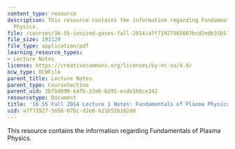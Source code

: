 ```yaml
---
content_type: resource
description: This resource contains the information regarding Fundamentals of Plasma
  Physics.
file: /courses/16-55-ionized-gases-fall-2014/a7f71927565607bcd2e0b31b51b162dd_MIT16_55F14_Lecture1.pdf
file_size: 192129
file_type: application/pdf
learning_resource_types:
- Lecture Notes
license: https://creativecommons.org/licenses/by-nc-sa/4.0/
ocw_type: OCWFile
parent_title: Lecture Notes
parent_type: CourseSection
parent_uid: 2bfbd890-64f8-23e6-b295-ecde160ce342
resourcetype: Document
title: '16.55 Fall 2014 Lecture 1 Notes: Fundamentals of Plasma Physics'
uid: a7f71927-5656-07bc-d2e0-b31b51b162dd
---
```

This resource contains the information regarding Fundamentals of Plasma Physics.